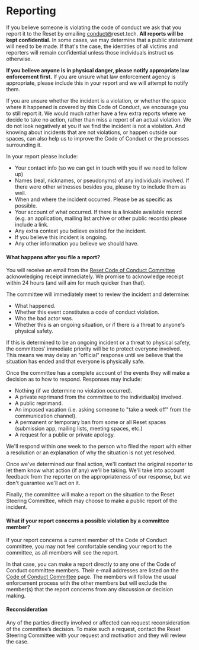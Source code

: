 # Reporting

If you believe someone is violating the code of conduct we ask that you report it to the Reset by emailing [conduct@](mailto:conduct@djangoproject.com)reset.tech. **All reports will be kept confidential.** In some cases, we may determine that a public statement will need to be made. If that's the case, the identities of all victims and reporters will remain confidential unless those individuals instruct us otherwise.

**If you believe anyone is in physical danger, please notify appropriate law enforcement first.** If you are unsure what law enforcement agency is appropriate, please include this in your report and we will attempt to notify them.

If you are unsure whether the incident is a violation, or whether the space where it happened is covered by this Code of Conduct, we encourage you to still report it. We would much rather have a few extra reports where we decide to take no action, rather than miss a report of an actual violation. We do not look negatively at you if we find the incident is not a violation. And knowing about incidents that are not violations, or happen outside our spaces, can also help us to improve the Code of Conduct or the processes surrounding it.

In your report please include:

* Your contact info \(so we can get in touch with you if we need to follow up\)
* Names \(real, nicknames, or pseudonyms\) of any individuals involved. If there were other witnesses besides you, please try to include them as well.
* When and where the incident occurred. Please be as specific as possible.
* Your account of what occurred. If there is a linkable available record \(e.g. an application, mailing list archive or other public records\) please include a link.
* Any extra context you believe existed for the incident.
* If you believe this incident is ongoing.
* Any other information you believe we should have.

#### What happens after you file a report?

You will receive an email from the [Reset Code of Conduct Committee](committee.md) acknowledging receipt immediately. We promise to acknowledge receipt within 24 hours \(and will aim for much quicker than that\).

The committee will immediately meet to review the incident and determine:

* What happened.
* Whether this event constitutes a code of conduct violation.
* Who the bad actor was.
* Whether this is an ongoing situation, or if there is a threat to anyone's physical safety.

If this is determined to be an ongoing incident or a threat to physical safety, the committees' immediate priority will be to protect everyone involved. This means we may delay an "official" response until we believe that the situation has ended and that everyone is physically safe.

Once the committee has a complete account of the events they will make a decision as to how to respond. Responses may include:

* Nothing \(if we determine no violation occurred\).
* A private reprimand from the committee to the individual\(s\) involved.
* A public reprimand.
* An imposed vacation \(i.e. asking someone to "take a week off" from the communication channel\).
* A permanent or temporary ban from some or all Reset spaces \(submission app, mailing lists, meeting spaces, etc.\)
* A request for a public or private apology.

We'll respond within one week to the person who filed the report with either a resolution or an explanation of why the situation is not yet resolved.

Once we've determined our final action, we'll contact the original reporter to let them know what action \(if any\) we'll be taking. We'll take into account feedback from the reporter on the appropriateness of our response, but we don't guarantee we'll act on it.

Finally, the committee will make a report on the situation to the Reset Steering Committee, which may choose to make a public report of the incident.

#### What if your report concerns a possible violation by a committee member?

If your report concerns a current member of the Code of Conduct committee, you may not feel comfortable sending your report to the committee, as all members will see the report.

In that case, you can make a report directly to any one of the Code of Conduct committee members. Their e-mail addresses are listed on the [Code of Conduct Committee](committee.md) page. The members will follow the usual enforcement process with the other members but will exclude the member\(s\) that the report concerns from any discussion or decision making.

#### Reconsideration

Any of the parties directly involved or affected can request reconsideration of the committee’s decision. To make such a request, contact the Reset Steering Committee with your request and motivation and they will review the case.

